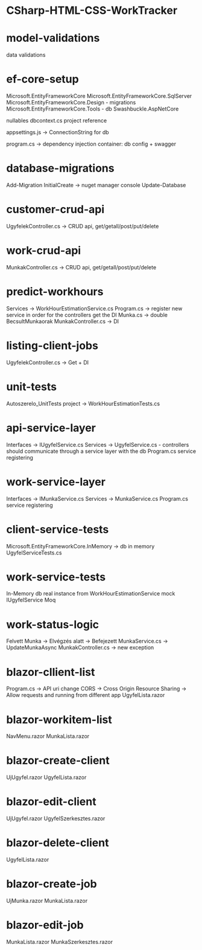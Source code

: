 # CSharp-HTML-CSS-WorkTracker

# model-validations
data validations

# ef-core-setup
Microsoft.EntityFrameworkCore
Microsoft.EntityFrameworkCore.SqlServer
Microsoft.EntityFrameworkCore.Design - migrations
Microsoft.EntityFrameworkCore.Tools - db
Swashbuckle.AspNetCore

nullables
dbcontext.cs
project reference

appsettings.js -> ConnectionString for db

program.cs -> dependency injection container: db config + swagger

# database-migrations
Add-Migration InitialCreate -> nuget manager console
Update-Database

# customer-crud-api
UgyfelekController.cs -> CRUD api, get/getall/post/put/delete

# work-crud-api
MunkakController.cs -> CRUD api, get/getall/post/put/delete

# predict-workhours
Services -> WorkHourEstimationService.cs
Program.cs -> register new service in order for the controllers get the DI
Munka.cs -> double BecsultMunkaorak
MunkakController.cs -> DI

# listing-client-jobs
UgyfelekController.cs -> Get + DI

# unit-tests
Autoszerelo_UnitTests project
    -> WorkHourEstimationTests.cs

# api-service-layer
Interfaces -> IUgyfelService.cs
Services -> UgyfelService.cs
    - controllers should communicate through a service layer with the db
Program.cs service registering

# work-service-layer
Interfaces -> IMunkaService.cs
Services -> MunkaService.cs
Program.cs service registering

# client-service-tests
Microsoft.EntityFrameworkCore.InMemory -> db in memory
UgyfelServiceTests.cs

# work-service-tests
In-Memory db
real instance from WorkHourEstimationService
mock IUgyfelService
Moq

# work-status-logic
Felvett Munka -> Elvégzés alatt -> Befejezett
MunkaService.cs -> UpdateMunkaAsync
MunkakController.cs -> new exception

# blazor-cllient-list
Program.cs -> API uri change
CORS -> Cross Origin Resource Sharing
    -> Allow requests and running from different app
UgyfelLista.razor

# blazor-workitem-list
NavMenu.razor
MunkaLista.razor

# blazor-create-client
UjUgyfel.razor
UgyfelLista.razor

# blazor-edit-client
UjUgyfel.razor
UgyfelSzerkesztes.razor

# blazor-delete-client
UgyfelLista.razor

# blazor-create-job
UjMunka.razor
MunkaLista.razor

# blazor-edit-job
MunkaLista.razor
MunkaSzerkesztes.razor